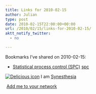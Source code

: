```yaml
---
title: Links for 2010-02-15
author: Julian
type: post
date: 2010-02-15T22:00:00+00:00
url: /2010/02/15/links-for-2010-02-15/
aktt_notify_twitter:
  - no

---
```

Bookmarks I&#8217;ve shared on 2010-02-15:

  * [Statistical process control (SPC)][1] 
    [spc][2] </li> </ul> 
    
    <p class="deliciouslink">
      <a href="https://del.icio.us/synesthesia" title="See all my bookmarks on del.icio.us"><img src="https://www.synesthesia.co.uk/images/deliciousicon.jpg" alt="Delicious icon" /></a>&nbsp;I am <a href="https://del.icio.us/synesthesia" title="See all my bookmarks on del.icio.us">Synesthesia</a>
    </p>
    
    <p class="deliciouslink">
      <a href="https://del.icio.us/network?add=synesthesia" title="Add me to your del.icio.us network"><img src="https://www.synesthesia.co.uk/images/add.gif" alt="" /></a>&nbsp;<a href="https://del.icio.us/network?add=synesthesia" title="Add me to your del.icio.us network">Add me to your network</a>
    </p>

 [1]: https://www.asq.org/learn-about-quality/statistical-process-control/overview/overview.html
 [2]: https://delicious.com/synesthesia/spc